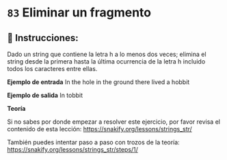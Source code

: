  # `83` Eliminar un fragmento

## 📝 Instrucciones:

Dado un string que contiene la letra h a lo menos dos veces; elimina el string desde la primera hasta la última ocurrencia de la letra h incluido todos los caracteres entre ellas.

**Ejemplo de entrada**
In the hole in the ground there lived a hobbit

**Ejemplo de salida**
In tobbit

**Teoría**

Si no sabes por donde empezar a resolver este ejercicio, por favor revisa el contenido de esta lección:
https://snakify.org/lessons/strings_str/  

También puedes intentar paso a paso con trozos de la teoría:
https://snakify.org/lessons/strings_str/steps/1/